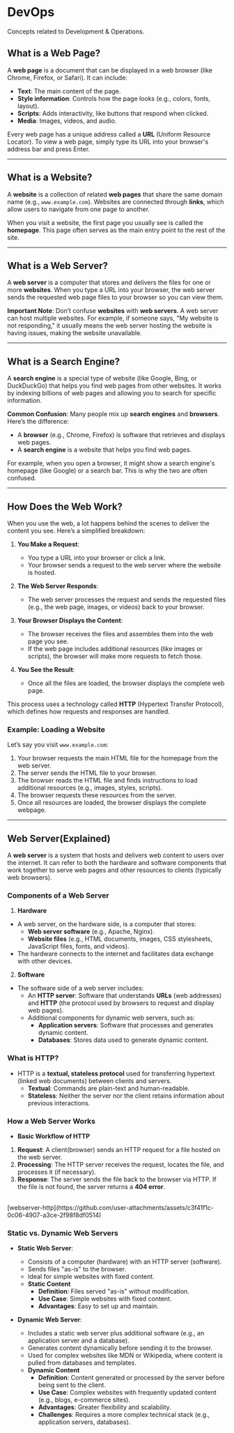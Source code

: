 # DevOps
Concepts related to Development &amp; Operations.

## **What is a Web Page?**
A **web page** is a document that can be displayed in a web browser (like Chrome, Firefox, or Safari). It can include:
- **Text**: The main content of the page.
- **Style information**: Controls how the page looks (e.g., colors, fonts, layout).
- **Scripts**: Adds interactivity, like buttons that respond when clicked.
- **Media**: Images, videos, and audio.

Every web page has a unique address called a **URL** (Uniform Resource Locator). To view a web page, simply type its URL into your browser's address bar and press Enter.

---

## **What is a Website?**
A **website** is a collection of related **web pages** that share the same domain name (e.g., `www.example.com`). Websites are connected through **links**, which allow users to navigate from one page to another.

When you visit a website, the first page you usually see is called the **homepage**. This page often serves as the main entry point to the rest of the site.

---

## **What is a Web Server?**
A **web server** is a computer that stores and delivers the files for one or more **websites**. When you type a URL into your browser, the web server sends the requested web page files to your browser so you can view them.

**Important Note**: Don’t confuse **websites** with **web servers**. A web server can host multiple websites. For example, if someone says, "My website is not responding," it usually means the web server hosting the website is having issues, making the website unavailable.

---

## **What is a Search Engine?**
A **search engine** is a special type of website (like Google, Bing, or DuckDuckGo) that helps you find web pages from other websites. It works by indexing billions of web pages and allowing you to search for specific information.

**Common Confusion**: Many people mix up **search engines** and **browsers**. Here’s the difference:
- A **browser** (e.g., Chrome, Firefox) is software that retrieves and displays web pages.
- A **search engine** is a website that helps you find web pages.

For example, when you open a browser, it might show a search engine's homepage (like Google) or a search bar. This is why the two are often confused.

---
## **How Does the Web Work?**
When you use the web, a lot happens behind the scenes to deliver the content you see. Here’s a simplified breakdown:

1. **You Make a Request**:
   - You type a URL into your browser or click a link.
   - Your browser sends a request to the web server where the website is hosted.

2. **The Web Server Responds**:
   - The web server processes the request and sends the requested files (e.g., the web page, images, or videos) back to your browser.

3. **Your Browser Displays the Content**:
   - The browser receives the files and assembles them into the web page you see.
   - If the web page includes additional resources (like images or scripts), the browser will make more requests to fetch those.

4. **You See the Result**:
   - Once all the files are loaded, the browser displays the complete web page.

This process uses a technology called **HTTP** (Hypertext Transfer Protocol), which defines how requests and responses are handled.

### **Example: Loading a Website**
Let’s say you visit `www.example.com`:
1. Your browser requests the main HTML file for the homepage from the web server.
2. The server sends the HTML file to your browser.
3. The browser reads the HTML file and finds instructions to load additional resources (e.g., images, styles, scripts).
4. The browser requests these resources from the server.
5. Once all resources are loaded, the browser displays the complete webpage.
---

## Web Server(Explained)
A **web server** is a system that hosts and delivers web content to users over the internet. It can refer to both the hardware and software components that work together to serve web pages and other resources to clients (typically web browsers).

### Components of a Web Server

1. **Hardware**
- A web server, on the hardware side, is a computer that stores:
  - **Web server software** (e.g., Apache, Nginx).
  - **Website files** (e.g., HTML documents, images, CSS stylesheets, JavaScript files, fonts, and videos).
- The hardware connects to the internet and facilitates data exchange with other devices.

2. **Software**
- The software side of a web server includes:
  - An **HTTP server**: Software that understands **URLs** (web addresses) and **HTTP** (the protocol used by browsers to request and display web pages).
  - Additional components for dynamic web servers, such as:
    - **Application servers**: Software that processes and generates dynamic content.
    - **Databases**: Stores data used to generate dynamic content.

### What is HTTP?
- HTTP is a **textual, stateless protocol** used for transferring hypertext (linked web documents) between clients and servers.
  - **Textual**: Commands are plain-text and human-readable.
  - **Stateless**: Neither the server nor the client retains information about previous interactions.

### How a Web Server Works
- **Basic Workflow of HTTP**
1. **Request**: A client(browser) sends an HTTP request for a file hosted on the web server.
2. **Processing**: The HTTP server receives the request, locates the file, and processes it (if necessary).
3. **Response**: The server sends the file back to the browser via HTTP. If the file is not found, the server returns a **404 error**.
<br>
[webserver-http](https://github.com/user-attachments/assets/c3f41f1c-0c06-4907-a3ce-2f98f8df0514)



### Static vs. Dynamic Web Servers
- **Static Web Server**:
  - Consists of a computer (hardware) with an HTTP server (software).
  - Sends files "as-is" to the browser.
  - Ideal for simple websites with fixed content.
  - **Static Content**
    - **Definition**: Files served "as-is" without modification.
    - **Use Case**: Simple websites with fixed content.
    - **Advantages**: Easy to set up and maintain.

- **Dynamic Web Server**:
  - Includes a static web server plus additional software (e.g., an application server and a database).
  - Generates content dynamically before sending it to the browser.
  - Used for complex websites like MDN or Wikipedia, where content is pulled from databases and templates.
  - **Dynamic Content**
    - **Definition**: Content generated or processed by the server before being sent to the client.
    - **Use Case**: Complex websites with frequently updated content (e.g., blogs, e-commerce sites).
    - **Advantages**: Greater flexibility and scalability.
    - **Challenges**: Requires a more complex technical stack (e.g., application servers, databases).




